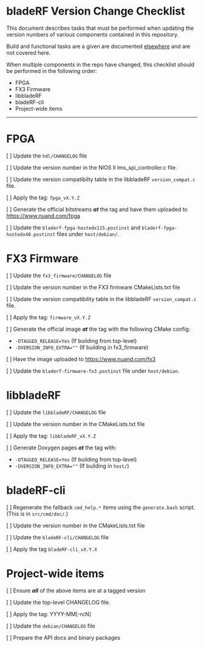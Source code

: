 bladeRF Version Change Checklist
================================================================================

This document describes tasks that must be performed when updating the
version numbers of various components contained in this repository.

Build and functional tasks are a given are documented [elsewhere][tests] and
are not covered here.

[tests]: test_checklist.md

When multiple components in the repo have changed, this checklist should be
performed in the following order:

* FPGA
* FX3 Firmware
* libbladeRF
* bladeRF-cli
* Project-wide items

--------------------------------------------------------------------------------


FPGA
================================================================================

[ ] Update the ```hdl/CHANGELOG``` file

[ ] Update the version number in the NIOS II lms_spi_controller.c file.

[ ] Update the version compatibilty table in the libbladeRF
    ```version_compat.c``` file.

[ ] Apply the tag: ```fpga_vX.Y.Z```

[ ] Generate the official bitstreams ***at*** the tag and have them uploaded to
    https://www.nuand.com/fpga

[ ] Update the ```bladerf-fpga-hostedx115.postinst``` and
    ```bladerf-fpga-hostedx40.postinst``` files under ```host/debian/```.



FX3 Firmware
================================================================================

[ ] Update the ```fx3_firmware/CHANGELOG``` file

[ ] Update the version number in the FX3 firmware CMakeLists.txt file

[ ] Update the version compatibility table in the libbladeRF
    ```version_compat.c``` file.

[ ] Apply the tag: ```firmware_vX.Y.Z```

[ ] Generate the official image ***at*** the tag with the following CMake config:

* ```-DTAGGED_RELEASE=Yes``` (If building from top-level)
* ```-DVERSION_INFO_EXTRA=""``` (If building in fx3_firmware)

[ ] Have the image uploaded to https://www.nuand.com/fx3

[ ] Update the ```bladerf-firmware-fx3.postinst``` file under ```host/debian```.


libbladeRF
================================================================================

[ ] Update the ```libbladeRF/CHANGELOG``` file

[ ] Update the version number in the CMakeLists.txt file

[ ] Apply the tag: ```libbladeRF_vX.Y.Z```

[ ] Generate Doxygen pages ***at*** the tag with:

* ```-DTAGGED_RELEASE=Yes``` (If building from top-level)
* ```-DVERSION_INFO_EXTRA=""``` (If building in ```host/```)


bladeRF-cli
================================================================================

[ ] Regenerate the fallback ```cmd_help.*``` items using the ```generate.bash```
    script. (This is in ```src/cmd/doc/```.)

[ ] Update the version number in the CMakeLists.txt file

[ ] Update the ```bladeRF-cli/CHANGELOG``` file

[ ] Apply the tag ```bladeRF-cli_vX.Y.X```


Project-wide items
================================================================================

[ ] Ensure ***all*** of the above items are at a tagged version

[ ] Update the top-level CHANGELOG file.

[ ] Apply the tag: YYYY-MM[-rcN]

[ ] Update the ```debian/CHANGELOG``` file

[ ] Prepare the API docs and binary packages
